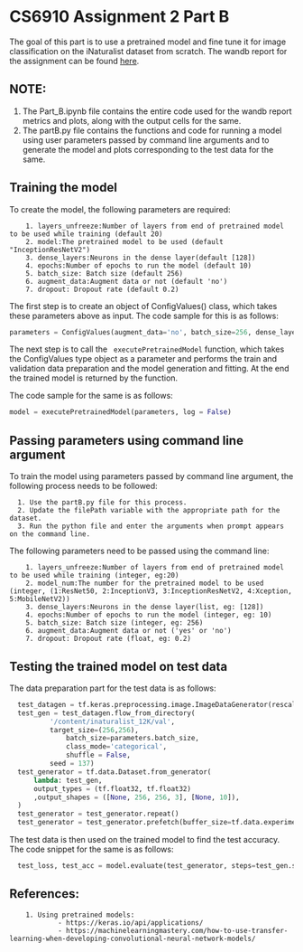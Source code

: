 # CS6910 Assignment 2 Part B

The goal of this part is to use a pretrained model and fine tune it for image classification on the iNaturalist dataset from scratch. The wandb report for the assignment can be found [here](https://wandb.ai/hithesh-sidhesh/Assignment_2/reports/CS6910-Assignment-2--VmlldzoxNzI3Nzcy).

## NOTE:

1. The Part_B.ipynb file contains the entire code used for the wandb report metrics and plots, along with the output cells for the same.
2. The partB.py file contains the functions and code for running a model using user parameters passed by command line arguments and to generate the model and plots corresponding to the test data for the same.

## Training the model

To create the model, the following parameters are required:

        1. layers_unfreeze:Number of layers from end of pretrained model to be used while training (default 20)
        2. model:The pretrained model to be used (default "InceptionResNetV2")
        3. dense_layers:Neurons in the dense layer(default [128])
        4. epochs:Number of epochs to run the model (default 10)
        5. batch_size: Batch size (default 256)
        6. augment_data:Augment data or not (default 'no')
        7. dropout: Dropout rate (default 0.2)
        
The first step is to create an object of ConfigValues() class, which takes these parameters above as input. The code sample for this is as follows:

```python
parameters = ConfigValues(augment_data='no', batch_size=256, dense_layers=[128], dropout=0.2, epochs=5, layers_unfreeze=20, model="InceptionResNetV2")
```

The next step is to call the ``` executePretrainedModel``` function, which takes the ConfigValues type object as a parameter and performs the train and validation data preparation and the model generation and fitting. At the end the trained model is returned by the function.

The code sample for the same is as follows:

```python
model = executePretrainedModel(parameters, log = False)
```

## Passing parameters using command line argument

To train the model using parameters passed by command line argument, the following process needs to be followed:

      1. Use the partB.py file for this process.
      2. Update the filePath variable with the appropriate path for the dataset.
      3. Run the python file and enter the arguments when prompt appears on the command line.
      
The following parameters need to be passed using the command line:

        1. layers_unfreeze:Number of layers from end of pretrained model to be used while training (integer, eg:20)
        2. model_num:The number for the pretrained model to be used (integer, (1:ResNet50, 2:InceptionV3, 3:InceptionResNetV2, 4:Xception, 5:MobileNetV2))
        3. dense_layers:Neurons in the dense layer(list, eg: [128])
        4. epochs:Number of epochs to run the model (integer, eg: 10)
        5. batch_size: Batch size (integer, eg: 256)
        6. augment_data:Augment data or not ('yes' or 'no')
        7. dropout: Dropout rate (float, eg: 0.2)

## Testing the trained model on test data

The data preparation part for the test data is as follows:

```python
  test_datagen = tf.keras.preprocessing.image.ImageDataGenerator(rescale=1./255)
  test_gen = test_datagen.flow_from_directory(
          '/content/inaturalist_12K/val',
          target_size=(256,256),
              batch_size=parameters.batch_size,
              class_mode='categorical',
              shuffle = False,
          seed = 137)
  test_generator = tf.data.Dataset.from_generator(
      lambda: test_gen,
      output_types = (tf.float32, tf.float32)
      ,output_shapes = ([None, 256, 256, 3], [None, 10]),
  )
  test_generator = test_generator.repeat()
  test_generator = test_generator.prefetch(buffer_size=tf.data.experimental.AUTOTUNE)
```
The test data is then used on the trained model to find the test accuracy. The code snippet for the same is as follows:

```python
  test_loss, test_acc = model.evaluate(test_generator, steps=test_gen.samples//test_gen.batch_size, verbose=2)

```
## References:
        1. Using pretrained models: 
                - https://keras.io/api/applications/
                - https://machinelearningmastery.com/how-to-use-transfer-learning-when-developing-convolutional-neural-network-models/
